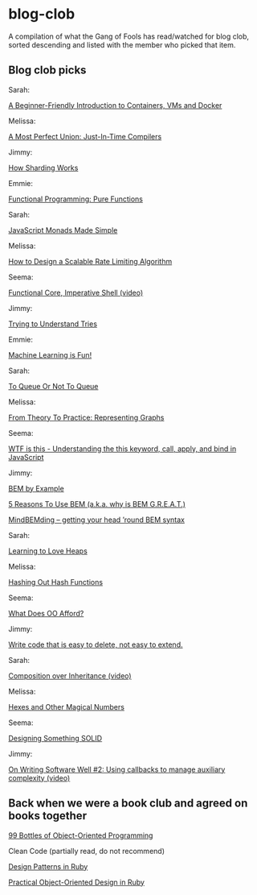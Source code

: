 # blog-clob
A compilation of what the Gang of Fools has read/watched for blog clob, sorted descending and listed
with the member who picked that item.

## Blog clob picks

Sarah:

[A Beginner-Friendly Introduction to Containers, VMs and Docker](https://medium.freecodecamp.org/a-beginner-friendly-introduction-to-containers-vms-and-docker-79a9e3e119b)

Melissa:

[A Most Perfect Union: Just-In-Time Compilers](https://medium.com/basecs/a-most-perfect-union-just-in-time-compilers-2938712a9f6a)

Jimmy:

[How Sharding Works](https://medium.com/@jeeyoungk/how-sharding-works-b4dec46b3f6)

Emmie:

[Functional Programming: Pure Functions](https://medium.com/@halistechnology/functional-programming-pure-functions-2cd3b6804ebe)

Sarah:

[JavaScript Monads Made Simple](https://medium.com/javascript-scene/javascript-monads-made-simple-7856be57bfe8)

Melissa:

[How to Design a Scalable Rate Limiting Algorithm](https://konghq.com/blog/how-to-design-a-scalable-rate-limiting-algorithm/)

Seema:

[Functional Core, Imperative Shell (video)](https://www.destroyallsoftware.com/screencasts/catalog/functional-core-imperative-shell)

Jimmy:

[Trying to Understand Tries](https://medium.com/basecs/trying-to-understand-tries-3ec6bede0014)

Emmie:

[Machine Learning is Fun!](https://medium.com/@ageitgey/machine-learning-is-fun-80ea3ec3c471)

Sarah:

[To Queue Or Not To Queue](https://medium.com/basecs/to-queue-or-not-to-queue-2653bcde5b04)

Melissa:

[From Theory To Practice: Representing Graphs](https://medium.com/basecs/from-theory-to-practice-representing-graphs-cfd782c5be38)

Seema:

[WTF is this - Understanding the this keyword, call, apply, and bind in JavaScript](https://tylermcginnis.com/this-keyword-call-apply-bind-javascript/)

Jimmy:

[BEM by Example](https://seesparkbox.com/foundry/bem_by_example)

[5 Reasons To Use BEM (a.k.a. why is BEM G.R.E.A.T.)](https://blog.elpassion.com/reasons-to-use-bem-a88738317753)

[MindBEMding – getting your head ’round BEM syntax](https://csswizardry.com/2013/01/mindbemding-getting-your-head-round-bem-syntax/)

Sarah:

[Learning to Love Heaps](https://medium.com/basecs/learning-to-love-heaps-cef2b273a238)

Melissa:

[Hashing Out Hash Functions](https://medium.com/basecs/hashing-out-hash-functions-ea5dd8beb4dd)

Seema:

[What Does OO Afford?](https://www.sandimetz.com/blog/2018/21/what-does-oo-afford)

Jimmy:

[Write code that is easy to delete, not easy to extend.](https://programmingisterrible.com/post/139222674273/write-code-that-is-easy-to-delete-not-easy-to)

Sarah:

[Composition over Inheritance (video)](https://www.youtube.com/watch?v=wfMtDGfHWpA)

Melissa:

[Hexes and Other Magical Numbers](https://medium.com/basecs/hexs-and-other-magical-numbers-9785bc26b7ee)

Seema:

[Designing Something SOLID](https://www.novoda.com/blog/designing-something-solid/)

Jimmy:

[On Writing Software Well #2: Using callbacks to manage auxiliary complexity (video)](https://youtu.be/m1jOWu7woKM)

## Back when we were a book club and agreed on books together

[99 Bottles of Object-Oriented Programming](https://www.sandimetz.com/99bottles/)

Clean Code (partially read, do not recommend)

[Design Patterns in Ruby](https://www.goodreads.com/book/show/2278064.Design_Patterns_in_Ruby)

[Practical Object-Oriented Design in Ruby](http://www.poodr.com/)
